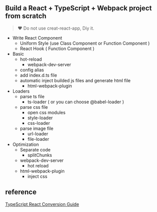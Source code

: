 ## Build a React + TypeScript + Webpack project from scratch

> ❤️ Do not use creat-react-app, Diy it.

- Write React Component
  - Uniform Style (use Class Component or Function Component )
  - React Hook ( Function Component )
- Basic
  - hot-reload
    - webpack-dev-server
  - config alias
  - add index.d.ts file
  - automatic inject builded js files and generate html file
    - html-webpack-plugin
- Loaders
  - parse ts file
    - ts-loader ( or you can choose @babel-loader )
  - parse css file
    - open css modules
    - style-loader
    - css-loader
  - parse image file 
    - url-loader
    - file-loader
- Optimization
  - Separate code
    - splitChunks
  - webpack-dev-server
    - hot reload
  - html-webpack-plugin
    - inject css

## reference

[TypeScript React Conversion Guide
](https://github.com/Microsoft/TypeScript-React-Conversion-Guide#typescript-react-conversion-guide)